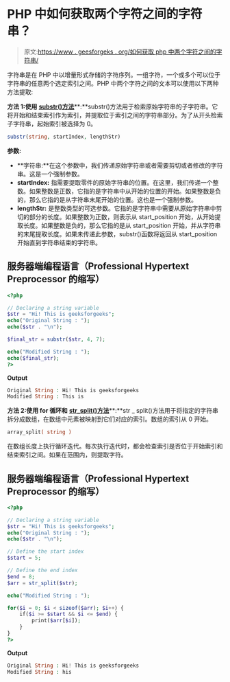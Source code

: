 # PHP 中如何获取两个字符之间的字符串？

> 原文:[https://www . geesforgeks . org/如何获取 php 中两个字符之间的字符串/](https://www.geeksforgeeks.org/how-to-get-string-between-two-characters-in-php/)

字符串是在 PHP 中以增量形式存储的字符序列。一组字符，一个或多个可以位于字符串的任意两个选定索引之间。PHP 中两个字符之间的文本可以使用以下两种方法提取:

**方法 1:使用** [**substr()方法**](https://www.geeksforgeeks.org/php-substr-function/)**:**substr()方法用于检索原始字符串的子字符串。它将开始和结束索引作为索引，并提取位于索引之间的字符串部分。为了从开头检索子字符串，起始索引被选择为 0。

```php
substr(string, startIndex, lengthStr)
```

**参数:**

*   **字符串:**在这个参数中，我们传递原始字符串或者需要剪切或者修改的字符串。这是一个强制参数。
*   **startIndex:** 指需要提取零件的原始字符串的位置。在这里，我们传递一个整数。如果整数是正数，它指的是字符串中从开始的位置的开始。如果整数是负的，那么它指的是从字符串末尾开始的位置。这也是一个强制参数。
*   **lengthStr:** 是整数类型的可选参数。它指的是字符串中需要从原始字符串中剪切的部分的长度。如果整数为正数，则表示从 start_position 开始，从开始提取长度。如果整数是负的，那么它指的是从 start_position 开始，并从字符串的末尾提取长度。如果未传递此参数，substr()函数将返回从 start_position 开始直到字符串结束的字符串。

## 服务器端编程语言（Professional Hypertext Preprocessor 的缩写）

```php
<?php

// Declaring a string variable
$str = "Hi! This is geeksforgeeks";
echo("Original String : ");
echo($str . "\n");

$final_str = substr($str, 4, 7);

echo("Modified String : ");
echo($final_str);
?>
```

**Output**

```php
Original String : Hi! This is geeksforgeeks
Modified String : This is
```

**方法 2:使用 for 循环和** [**str_split()方法**](https://www.geeksforgeeks.org/php-str_split-function/)**:**str _ split()方法用于将指定的字符串拆分成数组，在数组中元素被映射到它们对应的索引。数组的索引从 0 开始。

```php
array_split( string )
```

在数组长度上执行循环迭代。每次执行迭代时，都会检查索引是否位于开始索引和结束索引之间。如果在范围内，则提取字符。

## 服务器端编程语言（Professional Hypertext Preprocessor 的缩写）

```php
<?php

// Declaring a string variable
$str = "Hi! This is geeksforgeeks";
echo("Original String : ");
echo($str . "\n");

// Define the start index
$start = 5;

// Define the end index
$end = 8;
$arr = str_split($str);

echo("Modified String : ");

for($i = 0; $i < sizeof($arr); $i++) {
    if($i >= $start && $i <= $end) {
        print($arr[$i]);
    }
}
?>
```

**Output**

```php
Original String : Hi! This is geeksforgeeks
Modified String : his 
```